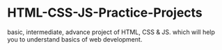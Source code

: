 # HTML-CSS-JS-Practice-Projects
basic, intermediate, advance project of HTML, CSS &amp; JS. which will help you to understand basics of web development.
